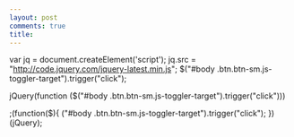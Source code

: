```yaml
---
layout: post
comments: true
title: 
---
```

var jq = document.createElement('script');
jq.src = "http://code.jquery.com/jquery-latest.min.js";
$("#body .btn.btn-sm.js-toggler-target").trigger("click");

jQuery(function ($("#body .btn.btn-sm.js-toggler-target").trigger("click")))


;(function($){
    ("#body .btn.btn-sm.js-toggler-target").trigger("click");
})(jQuery);


